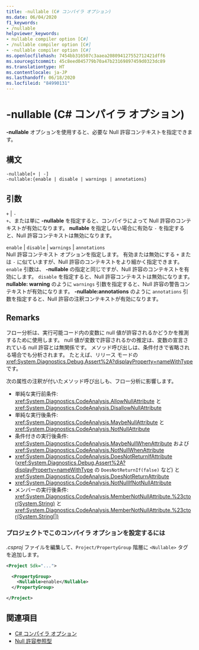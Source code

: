 ```yaml
---
title: -nullable (C# コンパイラ オプション)
ms.date: 06/04/2020
f1_keywords:
- /nullable
helpviewer_keywords:
- nullable compiler option [C#]
- /nullable compiler option [C#]
- -nullable compiler option [C#]
ms.openlocfilehash: 7454bb316507c3aaea208094127552712421dff6
ms.sourcegitcommit: 45c8eed045779b70a47b23169897459d0323dc89
ms.translationtype: HT
ms.contentlocale: ja-JP
ms.lasthandoff: 06/18/2020
ms.locfileid: "84990131"
---
```

# <a name="-nullable-c-compiler-options"></a>-nullable (C# コンパイラ オプション)

**-nullable** オプションを使用すると、必要な Null 許容コンテキストを指定できます。

## <a name="syntax"></a>構文

```console
-nullable[+ | -]
-nullable:{enable | disable | warnings | annotations}
```

## <a name="arguments"></a>引数

`+` &#124; `-`  
`+`、または単に **-nullable** を指定すると、コンパイラによって Null 許容のコンテキストが有効になります。 **nullable** を指定しない場合に有効な `-` を指定すると、Null 許容コンテキストは無効になります。

`enable` &#124; `disable` &#124; `warnings` &#124; `annotations`  
Null 許容コンテキスト オプションを指定します。 有効または無効にする `+` または `-` に似ていますが、Null 許容のコンテキストをより細かく指定できます。 `enable` 引数は、 **-nullable** の指定と同じですが、Null 許容のコンテキストを有効にします。 `disable` を指定すると、Null 許容コンテキストは無効になります。 **nullable: warning** のように `warnings` 引数を指定すると、Null 許容の警告コンテキストが有効になります。 **-nullable:annotations** のように `annotations` 引数を指定すると、Null 許容の注釈コンテキストが有効になります。

## <a name="remarks"></a>Remarks

フロー分析は、実行可能コード内の変数に null 値が許容されるかどうかを推測するために使用します。 null 値が変数で許容されるかの推定は、変数の宣言されている null 許容とは無関係です。 メソッド呼び出しは、条件付きで省略される場合でも分析されます。 たとえば、リリース モードの <xref:System.Diagnostics.Debug.Assert%2A?displayProperty=nameWithType> です。

次の属性の注釈が付いたメソッド呼び出しも、フロー分析に影響します。

- 単純な実行前条件: <xref:System.Diagnostics.CodeAnalysis.AllowNullAttribute> と <xref:System.Diagnostics.CodeAnalysis.DisallowNullAttribute>
- 単純な実行後条件: <xref:System.Diagnostics.CodeAnalysis.MaybeNullAttribute> と <xref:System.Diagnostics.CodeAnalysis.NotNullAttribute>
- 条件付きの実行後条件: <xref:System.Diagnostics.CodeAnalysis.MaybeNullWhenAttribute> および <xref:System.Diagnostics.CodeAnalysis.NotNullWhenAttribute>
- <xref:System.Diagnostics.CodeAnalysis.DoesNotReturnIfAttribute> (<xref:System.Diagnostics.Debug.Assert%2A?displayProperty=nameWithType> の `DoesNotReturnIf(false)` など) と <xref:System.Diagnostics.CodeAnalysis.DoesNotReturnAttribute>
- <xref:System.Diagnostics.CodeAnalysis.NotNullIfNotNullAttribute>
- メンバーの実行後条件: <xref:System.Diagnostics.CodeAnalysis.MemberNotNullAttribute.%23ctor(System.String)> と <xref:System.Diagnostics.CodeAnalysis.MemberNotNullAttribute.%23ctor(System.String[])>

### <a name="to-set-this-compiler-option-in-a-project"></a>プロジェクトでこのコンパイラ オプションを設定するには

*.csproj* ファイルを編集して、`Project/PropertyGroup` 階層に `<Nullable>` タグを追加します。

```xml
<Project Sdk="...">

  <PropertyGroup>
    <Nullable>enable</Nullable>
  </PropertyGroup>

</Project>
```

## <a name="see-also"></a>関連項目

- [C# コンパイラ オプション](./index.md)
- [Null 許容参照型](../../nullable-references.md)

